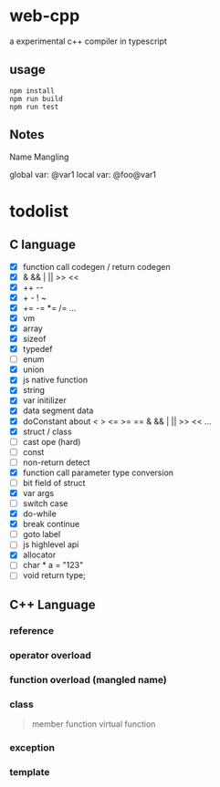 # web-cpp
a experimental c++ compiler in typescript

## usage

```shell
npm install
npm run build
npm run test
```

## Notes

Name Mangling

global var: @var1
local var:  @foo@var1

# todolist

## C language

- [X] function call codegen / return codegen
- [X] & && | || >> <<
- [X] ++ --
- [X] \+ \- ! ~
- [X] += -= *= /= ...
- [X] vm
- [X] array
- [X] sizeof
- [X] typedef
- [ ] enum
- [X] union
- [X] js native function
- [X] string
- [X] var initilizer
- [X] data segment data
- [X] doConstant about < > <= >= == & && | || >> << ...
- [X] struct / class
- [ ] cast ope (hard)
- [ ] const
- [ ] non-return detect
- [X] function call parameter type conversion
- [ ] bit field of struct
- [X] var args
- [ ] switch case
- [X] do-while
- [X] break continue
- [ ] goto label
- [ ] js highlevel api
- [X] allocator
- [ ] char * a = "123"
- [ ] void return type;
## C++ Language

### reference
### operator overload
### function overload (mangled name)
### class
> member function
> virtual function
### exception
### template

